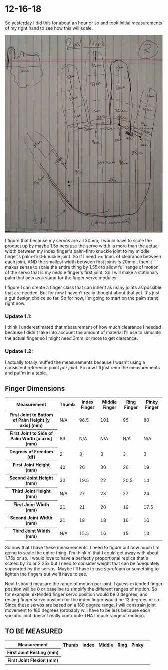 # 12-16-18

So yesterday I did this for about an hour or so and took initial measurements of my right hand to see how this will scale. 

<img src="../img/dayOneHandMeasurements.jpg"/>

I figure that because my servos are all 30mm, I would have to scale the product up by maybe 1.5x because the servo width is more than the actual width between my index finger's palm-first-knuckle joint to my middle finger's palm-first-knuckle joint. So if I need >= 1mm. of clearance between each joint, AND the smallest width between first joints is 20mm., then it makes sense to scale the entire thing by 1.55x to allow full range of motion of the servo that is my middle finger's first joint. So I will make a stationary palm that acts as a stand for the finger servo modules. 

I figure I can create a finger class that can inherit as many joints as possible that are needed. But for now I haven't really thought about that yet. It's just a gut design choice so far. So for now, I'm going to start on the palm stand right now.

### Update 1.1: 

I think I underestimated that measurement of how much clearance I needed because I didn't take into account the amount of material I'll use to simulate the actual finger so I might need 3mm. or more to get clearance. 

### Update 1.2: 

I actually totally muffed the measurements because I wasn't using a consistent reference point <i>per joint</i>. So now I'll just redo the measurements and put'm in a table.

## Finger Dimensions
<table>
  <tr>
    <th> Measurement </th>
    <th> Thumb </th>
    <th> Index Finger </th>
    <th> Middle Finger </th>
    <th> Ring Finger </th>
    <th> Pinky Finger </th>
  </tr>
  <tr>
    <th> First Joint to Bottom of Palm Height [y axis] (mm) </th>
    <td> N/A </td>
    <td> 96.5 </td>
    <td> 101 </td>
    <td> 95 </td>
    <td> 80 </td>    
  </tr>
  <tr>
    <th> First Joint to Side of Palm Width [x axis] (mm) </th>
    <td> 83 </td>
    <td> N/A </td>
    <td> N/A </td>
    <td> N/A </td>
    <td> N/A </td>    
  </tr>
  <tr>
    <th> Degrees of Freedom (df) </th>
    <td> 2 </td>
    <td> 3 </td>
    <td> 3 </td>
    <td> 3 </td>
    <td> 3 </td>    
  </tr>
  <tr>
    <th> First Joint Height (mm) </th>
    <td> 40 </td>
    <td> 26 </td>
    <td> 30 </td>
    <td> 26 </td>
    <td> 19 </td>    
  </tr>
  <tr>
    <th> Second Joint Height (mm) </th>
    <td> 30 </td>
    <td> 19.5 </td>
    <td> 22 </td>
    <td> 20.5 </td>
    <td> 14 </td>    
  </tr>
  <tr>
    <th> Third Joint Height (mm) </th>
    <td> N/A </td>
    <td> 27 </td>
    <td> 28 </td>
    <td> 27 </td>
    <td> 24 </td>    
  </tr>
  <tr>
    <th> First Joint Width (mm) </th>
    <td> 21 </td>
    <td> 21 </td>
    <td> 20 </td>
    <td> 19 </td>
    <td> 17.5 </td>    
  </tr>
  <tr>
    <th> Second Joint Width (mm) </th>
    <td> 21 </td>
    <td> 18 </td>
    <td> 18 </td>
    <td> 16 </td>
    <td> 16 </td>    
  </tr>
  <tr>
    <th> Third Joint Width (mm) </th>
    <td> N/A </td>
    <td> 15.5 </td>
    <td> 16 </td>
    <td> 15 </td>
    <td> 13 </td>    
  </tr>
</table>

So now that I have these measurements, I need to figure out how much I'm going to scale the entire thing. I'm thinkin' that I could get away with about 1.75x or so. I would love to have a perfectly proportional replica that's scaled by 2x or 2.25x but I need to consider weight that can be adequately supported by the servos. Maybe I'll have to use styrofoam or something to lighten the fingers but we'll have to see.

Next I should measure the range of motion per joint. I guess extended finger position will be 0 or baseline to simplify the different ranges of motion. So for example, extended finger servo position would be 0 degrees, and resting finger servo position for the index finger would be 12 degrees or so. Since these servos are based on a 180 degree range, I will constrain joint movement to 180 degrees (probably will have to be less because each specific joint doesn't really contribute THAT much range of motion).

## TO BE MEASURED
<table>
  <tr>
    <th> Measurement </th>
    <th> Thumb </th>
    <th> Index </th>
    <th> Middle </th>
    <th> Ring </th>
    <th> Pinky </th>
  </tr>
  <tr>
    <th> First Joint Resting (mm) </th>
    <td> </td>
    <td> </td>
    <td> </td>
    <td> </td>
    <td> </td>
    <td> </td>
  </tr>
  <tr>
    <th> First Joint Flexion (mm) </th>
    <td> </td>
    <td> </td>
    <td> </td>
    <td> </td>
    <td> </td>
    <td> </td>
  </tr>
</table>

